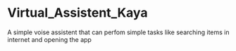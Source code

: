 # Virtual_Assistent_Kaya
A simple voise assistent that can perfom simple tasks like searching items in internet and opening the app 
